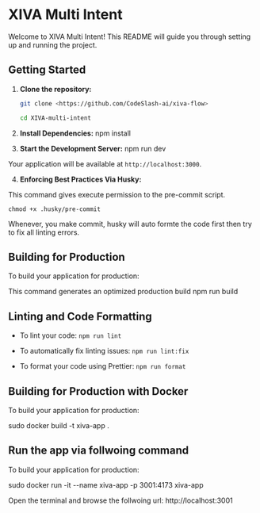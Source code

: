 # XIVA Multi Intent

Welcome to XIVA Multi Intent! This README will guide you through setting up and running the project.

## Getting Started

1. **Clone the repository:**

   ```bash
   git clone <https://github.com/CodeSlash-ai/xiva-flow>

   cd XIVA-multi-intent

   ```

2. **Install Dependencies:**
   npm install

3. **Start the Development Server:**
   npm run dev

Your application will be available at `http://localhost:3000`.

4. **Enforcing Best Practices Via Husky:**

This command gives execute permission to the pre-commit script.

    chmod +x .husky/pre-commit

Whenever, you make commit, husky will auto formte the code first then try to fix all linting errors.

## Building for Production

To build your application for production:

This command generates an optimized production build
npm run build

## Linting and Code Formatting

- To lint your code:
  `npm run lint`

- To automatically fix linting issues:
  `npm run lint:fix`

- To format your code using Prettier:
  `npm run format`


## Building for Production with Docker

To build your application for production:

sudo docker build -t xiva-app .

## Run the app via follwoing command

To build your application for production:

sudo docker run -it --name xiva-app -p 3001:4173 xiva-app 

Open the terminal and browse the follwoing url: http://localhost:3001
